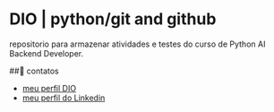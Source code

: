 # DIO | python/git and github 

repositorio para armazenar atividades e testes do curso de Python AI Backend Developer.

##📱 contatos
- [meu perfil DIO](https://www.dio.me/users/joaovoto86)
- [meu perfil do Linkedin](https://www.linkedin.com/in/jo%C3%A3o-mariano-70500a297/)

